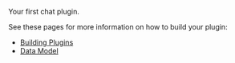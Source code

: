 Your first chat plugin.

See these pages for more information on how to build your plugin:

- <a class="underline hover:text-primary" href="https://promptpanel.com/documentation/agent-plugin-quickstart/" target="_new">Building Plugins</a>
- <a class="underline hover:text-primary" href="https://promptpanel.com/documentation/data-model/" target="_new">Data Model</a>
